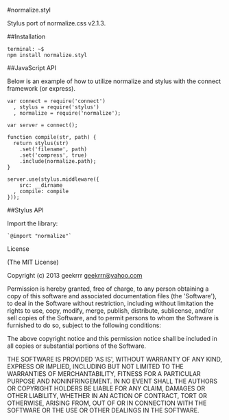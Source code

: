 #normalize.styl

Stylus port of normalize.css v2.1.3.

##Installation

```
terminal: ~$
npm install normalize.styl
```

##JavaScript API

Below is an example of how to utilize normalize and stylus with the connect framework (or express).

```
var connect = require('connect')
  , stylus = require('stylus')
  , normalize = require('normalize');

var server = connect();

function compile(str, path) {
  return stylus(str)
    .set('filename', path)
    .set('compress', true)
    .include(normalize.path);
}

server.use(stylus.middleware({
    src: __dirname
  , compile: compile
}));
```

##Stylus API

Import the library:

```
`@import "normalize"`
```

License

(The MIT License)

Copyright (c) 2013 geekrrr <geekrrr@yahoo.com>

Permission is hereby granted, free of charge, to any person obtaining a copy of this software and associated documentation files (the 'Software'), to deal in the Software without restriction, including without limitation the rights to use, copy, modify, merge, publish, distribute, sublicense, and/or sell copies of the Software, and to permit persons to whom the Software is furnished to do so, subject to the following conditions:

The above copyright notice and this permission notice shall be included in all copies or substantial portions of the Software.

THE SOFTWARE IS PROVIDED 'AS IS', WITHOUT WARRANTY OF ANY KIND, EXPRESS OR IMPLIED, INCLUDING BUT NOT LIMITED TO THE WARRANTIES OF MERCHANTABILITY, FITNESS FOR A PARTICULAR PURPOSE AND NONINFRINGEMENT. IN NO EVENT SHALL THE AUTHORS OR COPYRIGHT HOLDERS BE LIABLE FOR ANY CLAIM, DAMAGES OR OTHER LIABILITY, WHETHER IN AN ACTION OF CONTRACT, TORT OR OTHERWISE, ARISING FROM, OUT OF OR IN CONNECTION WITH THE SOFTWARE OR THE USE OR OTHER DEALINGS IN THE SOFTWARE.
